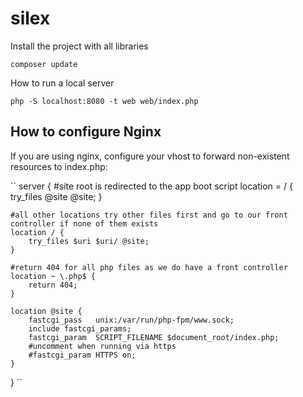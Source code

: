 # silex

Install the project with all libraries

``
composer update
``


How to run a local server

``
php -S localhost:8080 -t web web/index.php
``

## How to configure Nginx

If you are using nginx, configure your vhost to forward non-existent resources to index.php:

``
server {
    #site root is redirected to the app boot script
    location = / {
        try_files @site @site;
    }

    #all other locations try other files first and go to our front controller if none of them exists
    location / {
        try_files $uri $uri/ @site;
    }

    #return 404 for all php files as we do have a front controller
    location ~ \.php$ {
        return 404;
    }

    location @site {
        fastcgi_pass   unix:/var/run/php-fpm/www.sock;
        include fastcgi_params;
        fastcgi_param  SCRIPT_FILENAME $document_root/index.php;
        #uncomment when running via https
        #fastcgi_param HTTPS on;
    }
}
``